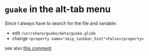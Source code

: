 # `guake` in the alt-tab menu

Since I always have to search for the file and variable:

- edit `/usr/share/guake/data/guake.glide`
- change `<property name="skip_taskbar_hint">False</property>`

see also [this comment](https://github.com/Guake/guake/issues/62#issuecomment-17441696)
